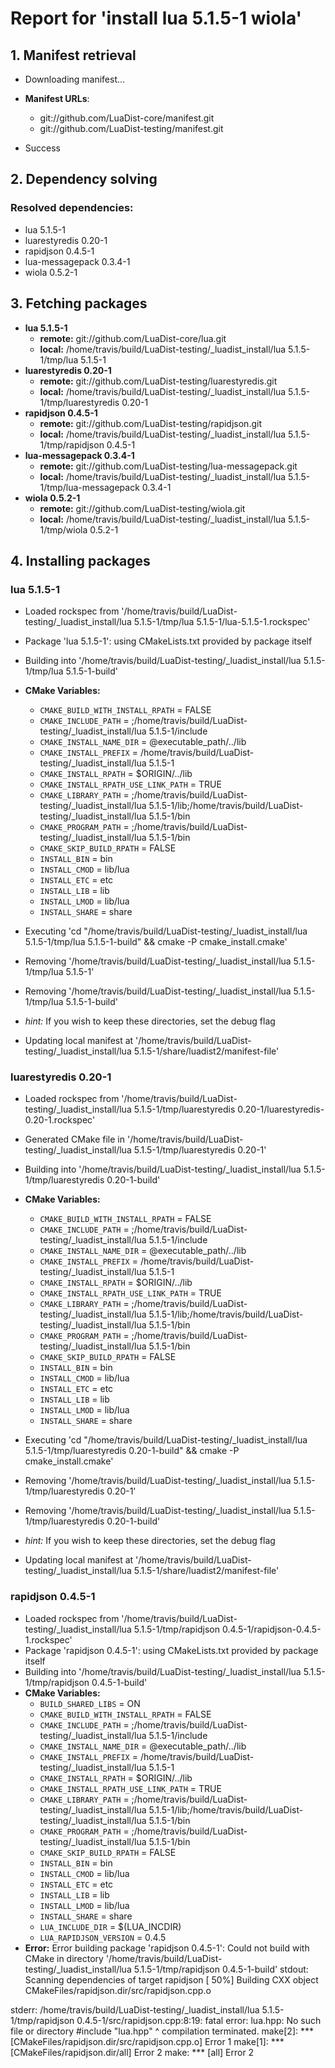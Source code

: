 # Report for 'install lua 5.1.5-1 wiola'


## 1. Manifest retrieval

- Downloading manifest...

- **Manifest URLs**:
    - git://github.com/LuaDist-core/manifest.git
    - git://github.com/LuaDist-testing/manifest.git
- Success

## 2. Dependency solving


### Resolved dependencies:
- lua 5.1.5-1
- luarestyredis 0.20-1
- rapidjson 0.4.5-1
- lua-messagepack 0.3.4-1
- wiola 0.5.2-1

## 3. Fetching packages

- **lua 5.1.5-1**
    - **remote:** git://github.com/LuaDist-core/lua.git
    - **local:** /home/travis/build/LuaDist-testing/_luadist_install/lua 5.1.5-1/tmp/lua 5.1.5-1
- **luarestyredis 0.20-1**
    - **remote:** git://github.com/LuaDist-testing/luarestyredis.git
    - **local:** /home/travis/build/LuaDist-testing/_luadist_install/lua 5.1.5-1/tmp/luarestyredis 0.20-1
- **rapidjson 0.4.5-1**
    - **remote:** git://github.com/LuaDist-testing/rapidjson.git
    - **local:** /home/travis/build/LuaDist-testing/_luadist_install/lua 5.1.5-1/tmp/rapidjson 0.4.5-1
- **lua-messagepack 0.3.4-1**
    - **remote:** git://github.com/LuaDist-testing/lua-messagepack.git
    - **local:** /home/travis/build/LuaDist-testing/_luadist_install/lua 5.1.5-1/tmp/lua-messagepack 0.3.4-1
- **wiola 0.5.2-1**
    - **remote:** git://github.com/LuaDist-testing/wiola.git
    - **local:** /home/travis/build/LuaDist-testing/_luadist_install/lua 5.1.5-1/tmp/wiola 0.5.2-1

## 4. Installing packages


### lua 5.1.5-1
- Loaded rockspec from '/home/travis/build/LuaDist-testing/_luadist_install/lua 5.1.5-1/tmp/lua 5.1.5-1/lua-5.1.5-1.rockspec'
- Package 'lua 5.1.5-1': using CMakeLists.txt provided by package itself
- Building into '/home/travis/build/LuaDist-testing/_luadist_install/lua 5.1.5-1/tmp/lua 5.1.5-1-build'
- **CMake Variables:**
    - `CMAKE_BUILD_WITH_INSTALL_RPATH` = FALSE
    - `CMAKE_INCLUDE_PATH` = ;/home/travis/build/LuaDist-testing/_luadist_install/lua 5.1.5-1/include
    - `CMAKE_INSTALL_NAME_DIR` = @executable_path/../lib
    - `CMAKE_INSTALL_PREFIX` = /home/travis/build/LuaDist-testing/_luadist_install/lua 5.1.5-1
    - `CMAKE_INSTALL_RPATH` = $ORIGIN/../lib
    - `CMAKE_INSTALL_RPATH_USE_LINK_PATH` = TRUE
    - `CMAKE_LIBRARY_PATH` = ;/home/travis/build/LuaDist-testing/_luadist_install/lua 5.1.5-1/lib;/home/travis/build/LuaDist-testing/_luadist_install/lua 5.1.5-1/bin
    - `CMAKE_PROGRAM_PATH` = ;/home/travis/build/LuaDist-testing/_luadist_install/lua 5.1.5-1/bin
    - `CMAKE_SKIP_BUILD_RPATH` = FALSE
    - `INSTALL_BIN` = bin
    - `INSTALL_CMOD` = lib/lua
    - `INSTALL_ETC` = etc
    - `INSTALL_LIB` = lib
    - `INSTALL_LMOD` = lib/lua
    - `INSTALL_SHARE` = share
- Executing 'cd "/home/travis/build/LuaDist-testing/_luadist_install/lua 5.1.5-1/tmp/lua 5.1.5-1-build" && cmake -P cmake_install.cmake'
- Removing '/home/travis/build/LuaDist-testing/_luadist_install/lua 5.1.5-1/tmp/lua 5.1.5-1'
- Removing '/home/travis/build/LuaDist-testing/_luadist_install/lua 5.1.5-1/tmp/lua 5.1.5-1-build'

- *hint:* If you wish to keep these directories, set the debug flag
- Updating local manifest at '/home/travis/build/LuaDist-testing/_luadist_install/lua 5.1.5-1/share/luadist2/manifest-file'

### luarestyredis 0.20-1
- Loaded rockspec from '/home/travis/build/LuaDist-testing/_luadist_install/lua 5.1.5-1/tmp/luarestyredis 0.20-1/luarestyredis-0.20-1.rockspec'
- Generated CMake file in '/home/travis/build/LuaDist-testing/_luadist_install/lua 5.1.5-1/tmp/luarestyredis 0.20-1'
- Building into '/home/travis/build/LuaDist-testing/_luadist_install/lua 5.1.5-1/tmp/luarestyredis 0.20-1-build'
- **CMake Variables:**
    - `CMAKE_BUILD_WITH_INSTALL_RPATH` = FALSE
    - `CMAKE_INCLUDE_PATH` = ;/home/travis/build/LuaDist-testing/_luadist_install/lua 5.1.5-1/include
    - `CMAKE_INSTALL_NAME_DIR` = @executable_path/../lib
    - `CMAKE_INSTALL_PREFIX` = /home/travis/build/LuaDist-testing/_luadist_install/lua 5.1.5-1
    - `CMAKE_INSTALL_RPATH` = $ORIGIN/../lib
    - `CMAKE_INSTALL_RPATH_USE_LINK_PATH` = TRUE
    - `CMAKE_LIBRARY_PATH` = ;/home/travis/build/LuaDist-testing/_luadist_install/lua 5.1.5-1/lib;/home/travis/build/LuaDist-testing/_luadist_install/lua 5.1.5-1/bin
    - `CMAKE_PROGRAM_PATH` = ;/home/travis/build/LuaDist-testing/_luadist_install/lua 5.1.5-1/bin
    - `CMAKE_SKIP_BUILD_RPATH` = FALSE
    - `INSTALL_BIN` = bin
    - `INSTALL_CMOD` = lib/lua
    - `INSTALL_ETC` = etc
    - `INSTALL_LIB` = lib
    - `INSTALL_LMOD` = lib/lua
    - `INSTALL_SHARE` = share
- Executing 'cd "/home/travis/build/LuaDist-testing/_luadist_install/lua 5.1.5-1/tmp/luarestyredis 0.20-1-build" && cmake -P cmake_install.cmake'
- Removing '/home/travis/build/LuaDist-testing/_luadist_install/lua 5.1.5-1/tmp/luarestyredis 0.20-1'
- Removing '/home/travis/build/LuaDist-testing/_luadist_install/lua 5.1.5-1/tmp/luarestyredis 0.20-1-build'

- *hint:* If you wish to keep these directories, set the debug flag
- Updating local manifest at '/home/travis/build/LuaDist-testing/_luadist_install/lua 5.1.5-1/share/luadist2/manifest-file'

### rapidjson 0.4.5-1
- Loaded rockspec from '/home/travis/build/LuaDist-testing/_luadist_install/lua 5.1.5-1/tmp/rapidjson 0.4.5-1/rapidjson-0.4.5-1.rockspec'
- Package 'rapidjson 0.4.5-1': using CMakeLists.txt provided by package itself
- Building into '/home/travis/build/LuaDist-testing/_luadist_install/lua 5.1.5-1/tmp/rapidjson 0.4.5-1-build'
- **CMake Variables:**
    - `BUILD_SHARED_LIBS` = ON
    - `CMAKE_BUILD_WITH_INSTALL_RPATH` = FALSE
    - `CMAKE_INCLUDE_PATH` = ;/home/travis/build/LuaDist-testing/_luadist_install/lua 5.1.5-1/include
    - `CMAKE_INSTALL_NAME_DIR` = @executable_path/../lib
    - `CMAKE_INSTALL_PREFIX` = /home/travis/build/LuaDist-testing/_luadist_install/lua 5.1.5-1
    - `CMAKE_INSTALL_RPATH` = $ORIGIN/../lib
    - `CMAKE_INSTALL_RPATH_USE_LINK_PATH` = TRUE
    - `CMAKE_LIBRARY_PATH` = ;/home/travis/build/LuaDist-testing/_luadist_install/lua 5.1.5-1/lib;/home/travis/build/LuaDist-testing/_luadist_install/lua 5.1.5-1/bin
    - `CMAKE_PROGRAM_PATH` = ;/home/travis/build/LuaDist-testing/_luadist_install/lua 5.1.5-1/bin
    - `CMAKE_SKIP_BUILD_RPATH` = FALSE
    - `INSTALL_BIN` = bin
    - `INSTALL_CMOD` = lib/lua
    - `INSTALL_ETC` = etc
    - `INSTALL_LIB` = lib
    - `INSTALL_LMOD` = lib/lua
    - `INSTALL_SHARE` = share
    - `LUA_INCLUDE_DIR` = $(LUA_INCDIR)
    - `LUA_RAPIDJSON_VERSION` = 0.4.5
- **Error:** Error building package 'rapidjson 0.4.5-1': Could not build with CMake in directory '/home/travis/build/LuaDist-testing/_luadist_install/lua 5.1.5-1/tmp/rapidjson 0.4.5-1-build'
stdout:
Scanning dependencies of target rapidjson
[ 50%] Building CXX object CMakeFiles/rapidjson.dir/src/rapidjson.cpp.o

stderr:
/home/travis/build/LuaDist-testing/_luadist_install/lua 5.1.5-1/tmp/rapidjson 0.4.5-1/src/rapidjson.cpp:8:19: fatal error: lua.hpp: No such file or directory
 #include "lua.hpp"
                   ^
compilation terminated.
make[2]: *** [CMakeFiles/rapidjson.dir/src/rapidjson.cpp.o] Error 1
make[1]: *** [CMakeFiles/rapidjson.dir/all] Error 2
make: *** [all] Error 2


